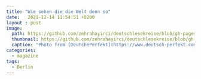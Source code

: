```yaml
---
title: "Wie sehen die die Welt denn so"
date:   2021-12-14 11:54:51 +0200
layout : post
image: 
  path: https://github.com/zehrahayirci/deutschlesekreise/blob/gh-pages/images/dp_21_14.jpeg?raw=true
  thumbnail: https://github.com/zehrahayirci/deutschlesekreise/blob/gh-pages/images/dp_21_14.jpeg?raw=true
  caption: "Photo from [DeutchePerfekt](https://www.deutsch-perfekt.com/)"
categories:
  - magazine
tags:
  - Berlin
---
```


